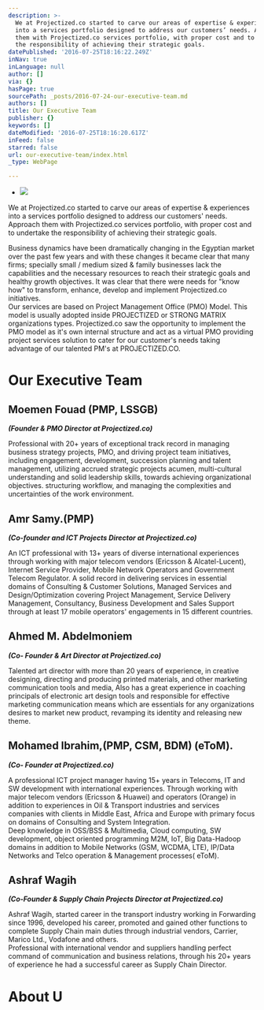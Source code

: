```yaml
---
description: >-
  We at Projectized.co started to carve our areas of expertise & experiences
  into a services portfolio designed to address our customers’ needs. Approach
  them with Projectized.co services portfolio, with proper cost and to undertake
  the responsibility of achieving their strategic goals.
datePublished: '2016-07-25T18:16:22.249Z'
inNav: true
inLanguage: null
author: []
via: {}
hasPage: true
sourcePath: _posts/2016-07-24-our-executive-team.md
authors: []
title: Our Executive Team
publisher: {}
keywords: []
dateModified: '2016-07-25T18:16:20.617Z'
inFeed: false
starred: false
url: our-executive-team/index.html
_type: WebPage

---
```

* ![](https://the-grid-user-content.s3-us-west-2.amazonaws.com/9befa85f-231d-4410-a117-209e788dda7f.jpg)

We at Projectized.co started to carve our areas of expertise & experiences into a services portfolio designed to address our customers' needs. Approach them with Projectized.co services portfolio, with proper cost and to undertake the responsibility of achieving their strategic goals.

Business dynamics have been dramatically changing in the Egyptian market over the past few years and with these changes it became clear that many firms; specially small / medium sized & family businesses lack the capabilities and the necessary resources to reach their strategic goals and healthy growth objectives. It was clear that there were needs for "know how" to transform, enhance, develop and implement Projectized.co initiatives.   
Our services are based on Project Management Office (PMO) Model. This model is usually adopted inside PROJECTIZED or STRONG MATRIX organizations types. Projectized.co saw the opportunity to implement the PMO model as it's own internal structure and act as a virtual PMO providing project services solution to cater for our customer's needs taking advantage of our talented PM's at PROJECTIZED.CO.

# Our Executive Team

## Moemen Fouad (PMP, LSSGB)

_**(Founder & PMO Director at Projectized.co)**_

Professional with 20+ years of exceptional track record in managing business strategy projects, PMO, and driving project team initiatives, including engagement, development, succession planning and talent management, utilizing accrued strategic projects acumen, multi-cultural understanding and solid leadership skills, towards achieving organizational objectives. structuring workflow, and managing the complexities and uncertainties of the work environment.

## Amr Samy.(PMP)

_**(Co-founder and ICT Projects Director at Projectized.co)**_

An ICT professional with 13+ years of diverse international experiences through working with major telecom vendors (Ericsson & Alcatel-Lucent), Internet Service Provider, Mobile Network Operators and Government Telecom Regulator. A solid record in delivering services in essential domains of Consulting & Customer Solutions, Managed Services and Design/Optimization covering Project Management, Service Delivery Management, Consultancy, Business Development and Sales Support through at least 17 mobile operators' engagements in 15 different countries.

## Ahmed M. Abdelmoniem

_**(Co- Founder & Art Director at Projectized.co)**_

Talented art director with more than 20 years of experience, in creative designing, directing and producing printed materials, and other marketing communication tools and media, Also has a great experience in coaching principals of electronic art design tools and responsible for effective marketing communication means which are essentials for any organizations desires to market new product, revamping its identity and releasing new theme.

## Mohamed Ibrahim,(PMP, CSM, BDM) (eToM).

_**(Co- Founder at Projectized.co)**_

A professional ICT project manager having 15+ years in Telecoms, IT and SW development with international experiences. Through working with major telecom vendors (Ericsson & Huawei) and operators (Orange) in addition to experiences in Oil & Transport industries and services companies with clients in Middle East, Africa and Europe with primary focus on domains of Consulting and System Integration.   
Deep knowledge in OSS/BSS & Multimedia, Cloud computing, SW development, object oriented programming M2M, IoT, Big Data-Hadoop domains in addition to Mobile Networks (GSM, WCDMA, LTE), IP/Data Networks and Telco operation & Management processes( eToM).

## Ashraf Wagih

_**(Co-Founder & Supply Chain Projects Director at Projectized.co)**_

Ashraf Wagih, started career in the transport industry working in Forwarding since 1996, developed his career, promoted and gained other functions to complete Supply Chain main duties through industrial vendors, Carrier, Marico Ltd., Vodafone and others.   
Professional with international vendor and suppliers handling perfect command of communication and business relations, through his 20+ years of experience he had a successful career as Supply Chain Director.

# About U